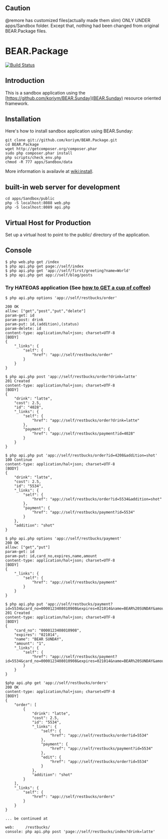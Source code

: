 Caution
------------
@remore has customized files(actually made them slim) ONLY UNDER apps/Sandbox folder. Except that, nothing had been changed from original BEAR.Package files.

BEAR.Package
=============================

[![Build Status](https://secure.travis-ci.org/koriym/BEAR.Package.png?branch=master)](http://travis-ci.org/koriym/BEAR.Package)

Introduction
------------
This is a sandbox application using the [https://github.com/koriym/BEAR.Sunday](BEAR.Sunday) resource oriented framework.

Installation
------------

Here's how to install sandbox application using BEAR.Sunday:

    git clone git://github.com/koriym/BEAR.Package.git
    cd BEAR.Package
    wget http://getcomposer.org/composer.phar
    sudo php composer.phar install
    php scripts/check_env.php
    chmod -R 777 apps/Sandbox/data

More information is availavle at [wiki:install](http://code.google.com/p/bearsunday/wiki/install).

built-in web server for development
------------------

    cd apps/Sandbox/public
    php -S localhost:8088 web.php
    php -S localhost:8089 api.php

Virtual Host for Production
------------
Set up a virtual host to point to the public/ directory of the application.

Console
-------

    $ php web.php get /index
    $ php api.php get page://self/index
    $ php api.php get 'app://self/first/greeting?name=World'
    $ php api.php get app://self/blog/posts

### Try HATEOAS application (See [how to GET a cup of coffee](http://www.infoq.com/articles/webber-rest-workflow))

    $ php api.php options 'app://self/restbucks/order'

    200 OK
    allow: ["get","post","put","delete"]
    param-get: id
    param-post: drink
    param-put: id,(addition),(status)
    param-delete: id
    content-type: application/hal+json; charset=UTF-8
    [BODY]
    {
        "_links": {
            "self": {
                "href": "app://self/restbucks/order"
            }
        }
    }

    $ php api.php post 'app://self/restbucks/order?drink=latte'
    201 Created
    content-type: application/hal+json; charset=UTF-8
    [BODY]
    {
        "drink": "latte",
        "cost": 2.5,
        "id": "4028",
        "_links": {
            "self": {
                "href": "app://self/restbucks/order?drink=latte"
            },
            "payment": {
                "href": "app://self/restbucks/payment?id=4028"
            }
        }
    }

    $ php api.php put 'app://self/restbucks/order?id=4208&addition=shot'
    100 Continue
    content-type: application/hal+json; charset=UTF-8
    [BODY]
    {
        "drink": "latte",
        "cost": 2.5,
        "id": "5534",
        "_links": {
            "self": {
                "href": "app://self/restbucks/order?id=5534&addition=shot"
            },
            "payment": {
                "href": "app://self/restbucks/payment?id=5534"
            }
        },
        "addition": "shot"
    }

    $ php api.php options 'app://self/restbucks/payment'
    200 OK
    allow: ["get","put"]
    param-get: id
    param-put: id,card_no,expires,name,amount
    content-type: application/hal+json; charset=UTF-8
    [BODY]
    {
        "_links": {
            "self": {
                "href": "app://self/restbucks/payment"
            }
        }
    }

    $ php api.php put 'app://self/restbucks/payment?id=5534&card_no=0000123408010908&expires=021014&name=BEAR%20SUNDAY&amount=1'
    201 Created
    content-type: application/hal+json; charset=UTF-8
    [BODY]
    {
        "card_no": "0000123408010908",
        "expires": "021014",
        "name": "BEAR SUNDAY",
        "amount": "1",
        "_links": {
            "self": {
                "href": "app://self/restbucks/payment?id=5534&card_no=0000123408010908&expires=021014&name=BEAR%20SUNDAY&amount=1"
            }
        }
    }

    $php api.php get 'app://self/restbucks/orders'
    200 OK
    content-type: application/hal+json; charset=UTF-8
    [BODY]
    {
        "order": [
            {
                "drink": "latte",
                "cost": 2.5,
                "id": "5534",
                "_links": {
                    "self": {
                        "href": "app://self/restbucks/order?id=5534"
                    },
                    "payment": {
                        "href": "app://self/restbucks/payment?id=5534"
                    },
                    "edit": {
                        "href": "app://self/restbucks/order?id=5534"
                    }
                },
                "addition": "shot"
            }
        ],
        "_links": {
            "self": {
                "href": "app://self/restbucks/orders"
            }
        }
    }

    ... be continued at
	
    web:     /restbucks/
    console: php api.php post 'page://self/restbucks/index?drink=latte'
